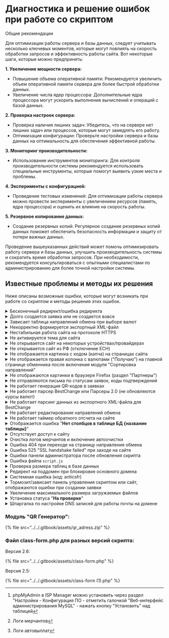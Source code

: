 # Диагностика и решение ошибок при работе со скриптом

Общие рекомендации

Для оптимизации работы сервера и базы данных, следует учитывать несколько ключевых моментов, которые могут повлиять на скорость обработки запросов и эффективность работы сайта. Вот некоторые шаги, которые можно предпринять:

**1. Увеличение мощности сервера:**

* Повышение объема оперативной памяти: Рекомендуется увеличить объем оперативной памяти сервера для более быстрой обработки данных.
* Увеличение числа ядер процессора: Дополнительные ядра процессора могут ускорить выполнение вычислений и операций с базой данных.

**2. Проверка настроек сервера:**

* Проверка наличия лишних задач: Убедитесь, что на сервере нет лишних задач или процессов, которые могут замедлять его работу.
* Оптимизация конфигурации: Проверьте настройки сервера и базы данных на оптимальность для обеспечения эффективной работы.

**3. Мониторинг производительности:**

* Использование инструментов мониторинга: Для контроля производительности системы рекомендуется использовать специальные инструменты, которые помогут выявить узкие места и проблемы.

**4. Эксперименты с конфигурацией:**

* Проведение тестовых изменений: Для оптимизации работы сервера можно провести эксперименты с увеличением ресурсов (память, ядра процессора) и оценить их влияние на скорость работы.

**5. Резервное копирование данных:**

* Создание резервных копий: Регулярное создание резервных копий данных поможет обеспечить безопасность информации и защиту от потери важных данных.

Проведение вышеуказанных действий может помочь оптимизировать работу сервера и базы данных, улучшить производительность системы и сократить время обработки запросов. При необходимости, рекомендуется консультироваться с опытными специалистами по администрированию для более точной настройки системы.

## Известные проблемы и методы их решения

Ниже описаны возможные ошибки, которые могут возникать при работе со скриптом и методы решения этих ошибок.

<details>

<summary>Бесконечный редирект/ошибка редиректа</summary>

При бесконечной переадресации в настройках панели управления сервером (ISP Manager или другая) установите галочку напротив пункта "**Перенаправлять HTTP-запросы в HTTPS**" (пример для ISP Manager)

![](<../../.gitbook/assets/image (313).png>)

</details>

<details>

<summary>Долго создается заявка или не создается вовсе</summary>

Отключите SMTP-сервер в разделе "**Сообщения -> E-mail шаблоны**", если вы используете исходящую почту, после этого проверьте скорость создания заявки.

Если заявка будет создаваться быстрее, то необходимо сменить SMTP сервер на [один из рекомендуемых нами](https://premium.gitbook.io/main/osnovnye-nastroiki/uvedomleniya-administratoram-i-polzovatelyam/uvedomleniya-po-e-mail#nastroika-smtp).

![](<../../.gitbook/assets/image (1515).png>)

</details>

<details>

<summary>Зависает таблица направлений обмена при выборе валют</summary>

Установите настройки кэширования в ЛК Cloudflare — выберите опцию "**No query string**" в разделе "**Caching**" -> "**Configuration**"

<img src="../../.gitbook/assets/image (767).png" alt="" data-size="original">

</details>

<details>

<summary>Некорректно формируется экспортный XML-файл</summary>

Если вместо экспортного XML-файла отображается ошибка валидации файла, это чаще всего означает, что в файлах скрипта могут быть первые пустые строки в одном или некоторых файлах.

![](<../../.gitbook/assets/image (1565).png>)

Так будет выглядеть открытый локально XML-файл, скачанный со страницы в браузере (ПКМ -> "Сохранить как -> XML-файл"

![](<../../.gitbook/assets/image (1564).png>)

Для устранения ошибки необходимо найти файлы с пустыми строками. Для этого:

Найдите корневую папку сайта (из-под root часто это `var/www/www-root/data/www/имя_домена`), заходим в неё - `cd var/www/www-root/data/www/имя_домена`

Из-под пользователя для сайта аналогично, но путь к корню короче (`cd www/имя_домена`)

Затем выполните команду поиска пустых первых строк для поиска по всем файлам сайта:

`find . -name "*.php" -type f -exec sh -c 'if [ "$(head -n 1 "$1" | tr -d "\n")" = "" ]; then echo "$1: empty first line"; fi' _ {} \;`

В ответе будут все файлы, у которых первая строка пустая.

![](<../../.gitbook/assets/image (1567).png>)

Найдите вручную все найденные файлы на сервере, откройте их и удалите пустые строки.

Также проблема при формировании файла может заключаться в том, что на 1 строке в файле отстутствует информация о кодировке и версии XML (prolog) — в этом случае стоит перезалить [файлы скрипта для обновления](https://premiumexchanger.com/uscripts/) поверх существующих файлов на сервере (из-под <mark style="color:green;">пользователя, созданного для сайта</mark>, не <mark style="color:red;">root</mark>!).

![](<../../.gitbook/assets/image (1622).png>)

</details>

<details>

<summary>Нестабильная работа сайта на протоколе HTTPS</summary>

Проверьте, как указан домен в разделе "**Настройки**" -> "**Общие**" в панели администратора, должен быть указан как **https://ваш\_домен**

![](<../../.gitbook/assets/image (1367).png>)

Проверьте как указан домен в БД (таблица `xxxx_options`), должен быть указан как **https://ваш\_домен**

![](<../../.gitbook/assets/image (1369).png>)

Открыть БД вы можете в панели управления ISP Manager, раздел "Базы данных"

![](<../../.gitbook/assets/image (1523).png>)

![](<../../.gitbook/assets/image (1525).png>)

Если кнопка "**Web-интерфейс**" отсутствует, установите phpMyAdmin.

phpMyAdmin для работы с БД в ISP Manager можно установить через раздел "**Настройки** - **Конфигурация ПО"** - отметить галочкой "**Веб-интерфейс администрирования MySQL**" - нажать кнопку "**Установить**" над таблицей (действия производить из-под <mark style="color:red;">root</mark>)

В личном кабинете Cloudflare установите тип шифрования как **Flexible** в разделе "**SSL/TLS**" -> "**Overview**"

![](<../../.gitbook/assets/image (1370).png>)

<mark style="background-color:red;">Если же у вас используете самоподписанный сертификат, выпущенный не в ЛК Cloudflare - выберите пункт "</mark><mark style="background-color:red;">**Full (Encrypts end-to-end, using a self signed certificate on the server)**</mark><mark style="background-color:red;">"</mark>

Уберите галочку постоянного редиректа на HTTPS в настройках сайта в ISP Manager

![](<../../.gitbook/assets/image (1524).png>)

![](<../../.gitbook/assets/image (1368).png>)

</details>

<details>

<summary>Не активируется тема для сайта</summary>

Если при активации темы отображается следующая ошибка:

![](<../../.gitbook/assets/image (1827).png>)

Активируйте опцию `short_open_tag` в файле конфигурации PHP (`php.ini`).&#x20;

Для этого зайдите в ISP Manager под пользователем <mark style="color:red;">**root**</mark> и перейдите в настройки PHP (или откройте файл `php.ini` на сервере, если не используете ISP Manager):

![](<../../.gitbook/assets/image (1829).png>)

В поиске в правом верхнем углу наберите `short` и активируйте отображаемую опцию.

![](<../../.gitbook/assets/image (1828).png>)

После этого активируйте тему, которая отображала ошибку.

</details>

<details>

<summary>Не открывается сайт на некоторых устройствах/провайдерах</summary>

Отключите проксирование в личном кабинете Cloudflare. Перейдите в раздел "**DNS**" ➔ "**Records**" и начните редактирование А-записи.

<mark style="color:red;">**Обращаем ваше внимание, что отключение проксирования позволит злоумышленникам найти реальный IP-адрес вашего сервера и отключит защиту от DDoS-атак. Отключайте проксирование только в крайних случаях.**</mark>

<figure><img src="../../.gitbook/assets/image (42).png" alt=""><figcaption></figcaption></figure>

Отключите проксирование в столбце "**Proxy status**"

<figure><img src="../../.gitbook/assets/image (43).png" alt=""><figcaption></figcaption></figure>

Сохраните изменения.

<figure><img src="../../.gitbook/assets/image (44).png" alt=""><figcaption></figcaption></figure>

После этих действий сайт должен открываться на всех устройствах и провайдерах.

</details>

<details>

<summary>Не открывается сайт из РФ (отключение ECH)</summary>

Роскомнадзор начал блокировать Cloudflare.

Cloudflare принудительно включил всем своим пользователям шифрование заголовка SNI (Server Name Indication). Это значит, что при использовании опции невозможно узнать, к какому сайту происходит подключение через HTTPS. Роскомнадзор отреагировал на это и заблокировал сайты, использующие эту технологию.

Как результат, многие сайты которые используют Cloudflare, оказались недоступны для многих пользователей из РФ.

Если вам нужно отключить Encrypted Client Hello (ECH) для вашего домена на Cloudflare, выполните следующие шаги. Этот процесс включает проверку текущего статуса ECH, а затем его отключение через Cloudflare.

<mark style="color:red;">**Обращаем ваше внимание, что отключение опции ECH не гарантирует доступ к сайту, но этот способ помогает в большинстве случаев.**</mark>

**Проверка, включен ли ECH**

Сначала необходимо проверить, включен ли ECH для вашего домена. Для этого перейдите по следующей ссылке, заменив **example.com** на ваш домен:

[https://dns.google.com/query?name=**example.com**\&type=HTTPS](https://dns.google.com/query?name=example.com\&type=HTTPS)

![](<../../.gitbook/assets/image (2107).png>)

Если в ответе есть параметр **`ech=`**, это подтверждает поддержку ECH. Если ECH включен, то переходите к следующему шагу.

\---------------------------------------------------------------------------------------------------------

## Если у вас <mark style="color:red;">бесплатный тариф</mark> Cloudflare:

<mark style="color:orange;">**На бесплатном тарифе доступно отключение ECH только через API сервиса.**</mark>

Вам потребуются:

* E-mail — почта от вашего аккаунта в Cloudflare
* **Global API Key** — ключ для аутентификации запросов
* **Zone ID** — это уникальный ID вашей зоны (домена) в Cloudflare

1. **Global API Key**. Перейдите на страницу Cloudflare по следующей ссылке и скопируйте ваш глобальный API-ключ: [https://dash.cloudflare.com/profile/api-tokens](https://dash.cloudflare.com/profile/api-tokens)

![](<../../.gitbook/assets/image (109).png>)

![](<../../.gitbook/assets/image (110).png>)

2. **Zone ID**. Перейдите в управление вашим доменом на Cloudflare и прокрутите вниз страницу. Найдите строку **Zone ID** и скопируйте её.

![](<../../.gitbook/assets/image (108).png>)

### **Отключение ECH через curl (вариант 1):**

Теперь, когда у вас есть Global API Key и Zone ID, вы можете отключить ECH с помощью `curl`.&#x20;

#### Установите curl​.

Curl — это инструмент для отправки HTTP-запросов, который понадобится для взаимодействия с API Cloudflare.

1.  На Windows:

    Скачайте и установите curl с [официального сайта](https://curl.se/).

    * Для CMD
      1. Нажмите Win + R.
      2. Введите cmd и нажмите Enter.
      3.  Проверьте версию, выполнив команду:\
          CMD:

          {% code overflow="wrap" %}
          ```bash
          curl --version
          ```
          {% endcode %}
    * Для Powershell
      1. Нажмите Win + R.
      2. Введите cmd и нажмите Enter.
      3.  Проверьте версию, выполнив команду:\
          Powershell:

          {% code overflow="wrap" %}
          ```bash
          curl.exe --version
          ```
          {% endcode %}
2.  На Linux/MacOS: Обычно `curl` уже установлен. Проверьте, выполнив команду:\
    Bash:

    {% code overflow="wrap" %}
    ```bash
    curl --version
    ```
    {% endcode %}

Теперь, когда у вас есть Zone ID и API Key, выполните следующую команду:

* `{ZONE_ID}` замените на Zone ID Взятого из панели управления dash.cloudflare.com
* `{ACCOUNT_EMAIL}` — замените на вашу почту от dash.cloudflare.com.
* `{GLOBAL_API_KEY}` — замените на ваш API Key

Windows CMD:

{% code overflow="wrap" %}
```bash
curl -X PATCH "https://api.cloudflare.com/client/v4/zones/{ZONE_ID}/settings/ech" ^
     -H "X-Auth-Email: {ACCOUNT_EMAIL}" ^
     -H "X-Auth-Key: {GLOBAL_API_KEY}" ^
     -H "Content-Type: application/json" ^
     --data "{\"id\":\"ech\",\"value\":\"off\"}"
```
{% endcode %}

Windows Powershell:

{% code overflow="wrap" %}
```bash
curl -Method PATCH "https://api.cloudflare.com/client/v4/zones/{ZONE_ID}/settings/ech" `
    -Headers @{
        "X-Auth-Email" = "{ACCOUNT_EMAIL}";
        "X-Auth-Key" = "{GLOBAL_API_KEY}";
        "Content-Type" = "application/json"
    } `
    -Body '{"id":"ech","value":"off"}'
```
{% endcode %}

Linux:

{% code overflow="wrap" %}
```bash
curl -X PATCH "https://api.cloudflare.com/client/v4/zones/{ZONE_ID}/settings/ech" \
     -H "X-Auth-Email: {ACCOUNT_EMAIL}" \
     -H "X-Auth-Key: {GLOBAL_API_KEY}" \
     -H "Content-Type: application/json" \
     --data '{"id":"ech","value":"off"}'
```
{% endcode %}

Если запрос выполнен правильно, Cloudflare вернёт ответ, подтверждающий отключение ECH:

{% code overflow="wrap" %}
```bash
{"result":{"id":"ech","value":"off","modified_on":null,"editable":true},"success":true,"errors":[],"messages":[]}
```
{% endcode %}

### **Отключение ECH через Postman (вариант 2):**

Ту же процедуру можно проделать при помощи Postman. Postman — инструмент для тестирования API, который позволяет отправлять запросы к серверу, получать от него ответы и анализировать их. Он поддерживает работу с протоколом HTTPS и позволяет создавать запросы с использованием заголовков, параметров и тела. Это позволяет тестировать API, которые используют шифрованные соединения для обеспечения безопасности передачи данных.

Для отключения ECH в Postman создайте следующий запрос, выбрав метод PATCH. В запросе замените `zone_id` на ваш Zone ID.:

{% code overflow="wrap" %}
```
https://api.cloudflare.com/client/v4/zones/zone_id/settings/ech
```
{% endcode %}

Во вкладке `Headers` добавьте ключи:

* `X-Auth-Email` — адрес электронной почты, привязанный к вашему аккаунту Cloudflare;
* `X-Auth-Key` — ваш Global API Key;
* `Content-Type` — в столбце `Value` укажите значение `application/json`.

![](<../../.gitbook/assets/image (112).png>)

В **Body** выберите **raw** и введите следующий JSON:

![](<../../.gitbook/assets/image (113).png>)

```
{"id": "ech", "value": "off"}
```

И нажмите кнопку `Send`.

![](<../../.gitbook/assets/image (114).png>)

## Если у вас <mark style="color:green;">платный тариф</mark> Cloudflare:

1. Авторизуйтесь в Cloudflare.
2. Выберите ваш сайт.
3. Зайдите в раздел SSL/TLS.
4. Перейдите во вкладку Edge Certificates.
5. Найдите параметр Encrypted Client Hello (ECH).
6. Просто выключите эту опцию, поставив её в состояние Off.

![](<../../.gitbook/assets/image (111).png>)

</details>

<details>

<summary>Не отображается картинка с кодом (капча) на страницах сайта</summary>

Установите права на запись (например, 777) для папки `/wp-content/pn_uploads/captcha/ или /wp-content/uploads/captcha/`.

![](https://2722984412-files.gitbook.io/~/files/v0/b/gitbook-x-prod.appspot.com/o/spaces%2Fm9kqZXsNykrN6VyxxXBO%2Fuploads%2FyUtYC77gja8gTCQ5Qa1y%2Fimage.png?alt=media\&token=e0f8b816-5622-42f8-ac21-ebf06d9654ee)

Если вы не знаете как это сделать, то обратитесь в службу поддержки хостинга с данным вопросом.

</details>

<details>

<summary>Не отображается правая колонка с валютами ("Получаю") на главной странице обменника после включения модуля "Сортировка направлений"</summary>

Выполните "**Шаг 3**" в разделе "**Настройки обменника**" -> "**Миграция**" в блоке "**Специальные шаги миграции**" — валюты в таблице на главной должны начать отображаться корректно.

![](<../../.gitbook/assets/image (1888).png>)

![](<../../.gitbook/assets/image (1889).png>)

</details>

<details>

<summary>Не отображаются картинки в браузере Firefox (раздел "Партнеры")</summary>

![](<../../.gitbook/assets/image (382).png>)![](<../../.gitbook/assets/image (384).png>)

Причина: некорректный экспорт исходных svg-изображений.

Решение:

1. Загрузить и распаковать архив с картинками в папку `/wp-content/uploads/partners/` на сервере
2. В админ-панели сайта в разделе "**Партнёры**" необходимо прописать новый путь до картинок (пример:`/wp-content/uploads/partners/bestchange.svg`)\
   ![](<../../.gitbook/assets/image (387).png>)
3. Загрузка файлов не поверх существующих файлов с их заменой, а в отдельную папку решает проблему с работой кэша Cloudflare и браузера

</details>

<details>

<summary>Не отправляются письма по статусам заявок, коды подтверждений</summary>

Возможно, домен был помечен как рассылающий спам, поэтому письма проходят через фильтры — необходимо уточнить информацию у техподдержки провайдера.

Свяжитесь с вашим хостинг-провайдером и уточните, не блокирует ли он отправку писем. Возможно, существуют ограничения на сервере (к примеру, [релей](https://korporativnaya-pochta.com/articles/smart-relay-zaschita-ot-spama-dlya-korporativnoy-pochty)), которые мешают доставке электронной почты.

Если содержимое письма выглядит подозрительно для почтовых сервисов, можно попробовать его дополнить или изменить, чтобы избежать проблем с доставкой.

Измените тему отправляемого письма для статуса "**Новая заявка**" на менее формальную. Возможно, при отправке письма активируется фильтр на SMTP-сервере, который блокирует доставку.

Если письма приходят только некоторым пользователям сайта или попадают в папку "Спам" - проверьте наличие [SPF и/или DKIM записей](https://neuropassenger.ru/dostavlyaemost-pisem/) для вашего домена и сконфигурируйте их при необходимости.

* [Проверка SPF записи](https://mxtoolbox.com/spf.aspx)
* [Проверка DKIM-записи](https://mxtoolbox.com/dkim.aspx)

</details>

<details>

<summary>Не работает генерация QR-кодов в заявках</summary>

В версии модуля "**QR код генератор**" 2.5.2 был заменен сервис для генерации кодов для более стабильной работы — обновите модуль до актуальной версии по [инструкции](https://premium.gitbook.io/main/osnovnye-nastroiki/faq/kak-obnovit-faily-na-servere#moduli-skripta).

[Ссылка на скачивание модуля напрямую](https://2574066779-files.gitbook.io/~/files/v0/b/gitbook-x-prod.appspot.com/o/spaces%2Fm9kqZXsNykrN6VyxxXBO%2Fuploads%2FfYDoTZNwTpp1UzsalKcy%2Fqr_adress.zip?alt=media\&token=f0d2c22e-8619-45d3-9bb4-e141746ec080).

Шорткод в шаблонах для статусов заявок менять не потребуется.

</details>

<details>

<summary>Не работает парсер BestChange или Парсеры 2.0 (не обновляются курсы валют)</summary>

<img src="../../.gitbook/assets/image (1260).png" alt="" data-size="original">

Вероятно, файлы на сервер были загружены под рутом (root), а должны загружаться под пользователем для сайта - необходимо сменить владельца файлов и директорий. Порядок действий:

* скачайте корневую папку со всеми файлами как архив на ПК
* удалите эти файлы на сервере под рутом
* зайдите в ISP Manager под пользователем, созданным для сайта
* загрузите архив на сервер и распакуйте его по тому же пути

</details>

<details>

<summary>Не работает парсинг данных из экспортного XML-файла для BestChange</summary>

В панели управления CloudFlare включите [Bot Fight Mode](https://developers.cloudflare.com/bots/get-started/free/).\
![](<../../.gitbook/assets/image (2090).png>)

Fight Mode имеет отдельный список исключений — дополнительно добавьте в него IP-адрес **`162.19.29.225`**, вне зависимости от того, как вы настроили другие правила.

![](<../../.gitbook/assets/image (2091).png>)

</details>

<details>

<summary>Не работает редактирование направлений обмена</summary>



![](<../../.gitbook/assets/image (1983).png>)

Замените на вашем сервере файл по пути `wp-content/plugins/premiumbox/premium/includes/class-form.php` (файл находится [внизу этой страницы](https://premium.gitbook.io/main/osnovnye-nastroiki/faq/diagnostika-i-reshenie-oshibok-pri-rabote-so-skriptom#fail-class-form.php-dlya-raznykh-versii-skripta).

Обратите внимание, что файл **всегда** должен загружаться только для соответствующей версии скрипта и только из-под пользователя, созданного для сайта (<mark style="color:red;">**не root!**</mark>).

<img src="../../.gitbook/assets/image (1982).png" alt="" data-size="original">

</details>

<details>

<summary>Не работает таймер обратного отсчета на сайте</summary>

Если вместо таймера (конструкция `[js_timer][bid_delete_time][/js_timer]`) отображается "---"\
![](<../../.gitbook/assets/image (1891).png>)\
в разделе "**Настройки**" -> "**Основные настройки**" установите формат даты любой, <mark style="color:red;">**кроме**</mark> d/m/Y:

![](<../../.gitbook/assets/image (1893).png>)

</details>

<details>

<summary>Отображается ошибка "<strong>Нет столбцов в таблице БД {название таблицы}</strong>"</summary>

Переактивируйте основной плагин (Premium Exchanger) в разделе "**Плагины**".

![](<../../.gitbook/assets/image (513).png>)![](<../../.gitbook/assets/image (514).png>)

Затем отключите режим обновления в разделе "**Настройки обменника**" → "**Основные настройки**".

![](<../../.gitbook/assets/image (515).png>)

После этого недостающие столбцы будут созданы в таблице.

</details>

<details>

<summary>Отсутствует доступ к сайту</summary>

![](<../../.gitbook/assets/image (1261).png>)

Необходимо найти таблицу XXXX\_options в вашей БД через Phpmyadmin или Adminer и проверить поля **home** и **siteurl** (должен быть указать ваш актуальный домен)\
\
<mark style="color:blue;">phpMyAdmin в ISP Manager можно установить через раздел "Настройки — Конфигурация ПО — отметить галочкой "Веб-интерфейс администрирования MySQL" - нажать кнопку "Установить" над таблицей</mark>

</details>

<details>

<summary>Очистка логов мерчантов и включение автоочистки</summary>

При долгой работе модулей "Логи мерчантов" и "Логи автовыплат" записанные логи могут относительно быстро заполнить БД и могут возникнуть ошибки при работе с сайтом, если не включена автоочистка логов.

<mark style="color:red;">Рекомендуем включать логирование только на время настройки модулей мерчантов, при стабильной работе приема средств и автовыплат логи можно отключить.</mark>

Вы можете настроить автоматическую очистку логов в разделе "Настройки - Настройки логирования":\
![](<../../.gitbook/assets/image (1371).png>)

В разделе "**Настройки**" -> "**Cron**" скопируйте ссылку для задания cron и создайте задание на сервере по [инструкции](https://premium.gitbook.io/rukovodstvo-polzovatelya/osnovnye-nastroiki/faq/kak-sozdat-zadanie-cron-na-servere) (время выполнения - раз в 24 часа или реже).

![](<../../.gitbook/assets/image (672).png>)![](<../../.gitbook/assets/image (673).png>)\
\
Если логи не очищаются через соответствующий раздел по кнопке "Удалить логи", то требуется очистить логи через БД.\
![](<../../.gitbook/assets/image (1372).png>)

Необходимо зайти в БД через PhpMyAdmin[^1]/Adminer и открыть таблицу [`xxxx_merch_logs`](#user-content-fn-2)[^2] (на всякий случай сделайте бэкап БД перед очисткой таблицы)

Перейдите в веб-интерфейс БД.&#x20;

<img src="../../.gitbook/assets/image (775).png" alt="" data-size="original">

_Если веб-интерфейс недоступен_ — _откройте к нему доступ по инструкции:_

_Как узнать какой файрволл установлен на сервере: под <mark style="color:red;">root-пользователем</mark> зайдите в панель ISPmanager, в консоли Shell выполните команду **`ufw status numbered`**_ — &#x435;_&#x441;ли будут выведены правила, то отключение правил производится командой **`ufw disable`**. После работ с базой данных **обязательно** включите правила обратно командой **`ufw enable`**._

_Если будет выведена команда **`Command 'ufw' not found`**, значит правила настроены в **iptables**_ — _чтобы отключить правила там, нужно выполнить команду **`iptables -P INPUT ACCEPT && iptables -P FORWARD ACCEPT`**, а после работ с базой данных перезагрузить сервер_ — _правила включатся автоматически_

Найдите таблицу `xxxx_merch_logs` (где xxxx - ваш префикс таблицы).

![](<../../.gitbook/assets/image (776).png>)

Перейдите на вкладке "Операции/Operations".

![](<../../.gitbook/assets/image (774).png>)

Очистите таблицу по нажатию "TRUNCATE"

![](<../../.gitbook/assets/image (773).png>)

Подтвердите очистку данных.

![](<../../.gitbook/assets/image (777).png>)

Повторите действия для таблицы [`xxxx_ap_logs`](#user-content-fn-3)[^3].

</details>

<details>

<summary>Ошибка 404 при переходе на страницу направления обмена</summary>

Скорее всего, у вас включен модуль "**Тире в направлении обмена**" в разделе "**Модули**", но не сохранены настройки для применения изменений — вы можете отключить его или оставить включенным (на ваше усмотрение).

![](<../../.gitbook/assets/image (605).png>)

Перейдите  в раздел "**Настройки -> Постоянные ссылки**" и нажмите на кнопку "**Сохранить изменения**", ничего не меняя на самой странице.

![](<../../.gitbook/assets/image (606).png>)

После этого проверьте отображение направлений обмена. Если изменения не будут сразу же отображаться — [сбросьте кэш в Cloudflare](https://premium.gitbook.io/main/osnovnye-nastroiki/faq/kak-sbrosit-kesh-v-cloudflare) (если используете его).

</details>

<details>

<summary>Ошибка 525 "SSL handshake failed" при заходе на сайте</summary>

Ошибка "SSL handshake failed" указывает на то, что произошла проблема при установлении защищенного соединения между клиентом (обычно это браузер) и сервером.

В настройках личного кабинета в Cloudflare в разделе "SSL/TLS" установите параметр "Your SSL/TLS encryption mode" как "Flexible"

<img src="../../.gitbook/assets/image (779).png" alt="" data-size="original">

</details>

<details>

<summary>Ошибки панели администратора после обновления скрипта</summary>

Проверьте содержимое файла userdata.php по [инструкции](https://premium.gitbook.io/rukovodstvo-polzovatelya/pered-nachalom-raboty/instrukciya-po-obnovleniyu#ustranenie-nepoladok-posle-obnovleniya)

</details>

<details>

<summary>Ошибка файла <code>script.js</code></summary>

При получении этой ошибки отключите кэширование формата `js` в настройках сайта в ISP Manager

![](<../../.gitbook/assets/image (101).png>)

В списке "Расширения файлов для кэширования" <mark style="color:red;">**не должно быть**</mark> формата `js` (если он там есть — удалите его и сохраните настройки).

![](<../../.gitbook/assets/image (102).png>)

</details>

<details>

<summary>Проверка размера таблиц в базе данных</summary>

Если сайт или панель администратора начинают тормозить — проблема может быть в разрастании некоторых таблиц в базе данных (чаще всего это таблицы логов).

Для просмотра самых больших таблиц для их последующей очистки выполните следующие действия:

В панели ISP Manager зайдите в раздел "**Базы данных**", выберите вашу БД (скопируйте название БД в текстовый файл) и перейдите в раздел "**Пользователи**":

<img src="../../.gitbook/assets/image (1530).png" alt="" data-size="original">

На странице выберите владельца БД и нажмите "**Изменить**":

![](<../../.gitbook/assets/image (1531).png>)

Нажмите на значок глаза, что просмотреть пароль пользователя. Сохраните имя пользователя и пароль в текстовый файл.

![](<../../.gitbook/assets/image (1532).png>)

Перейдите в раздел "**Shell-клиент**" и введите команду `mysql -u`` `**`username`**` ``-p`, где вместо **username** укажите имя пользователя БД из предыдущего пункта. Выполните команду, а затем введите пароль пользователя (символы не будут отображаться про вводе) и нажмите Enter. При успешной авторизации вы увидите текст "**Welcome to the MySQL monitor.**"

![](<../../.gitbook/assets/image (1533).png>)

Затем введите команду `SELECT table_name AS "Table", round(((data_length + index_length) / 1024 / 1024), 2) "Size in MB" FROM information_schema.TABLES WHERE table_schema = "`**`database_name`**`" ORDER BY (data_length + index_length) DESC;`, где вместо **`database_name`** укажите имя башей БД. Нажмите Enter.

После выполнения этих пунктов отобразится список всех таблиц, отсортированных по размеру (самые большие таблицы сверху).

</details>

<details>

<summary>Редирект на поддомен при блокировке основного домена</summary>

Сперва нужно добавить поддомен в лицензию в [личном кабинете](https://premiumexchanger.com/ulicense/). После этого в конфигурационном файле nginx добавьте следующий блок кода (укажите ваш домен вместо 123.ru и test.123.ru):

```nginx
server {
  server_name 123.ru
  
  listen 80;
  
  location / {
    if ($argument_uri) {
      return 301 https://test.123.ru$request_uri;
    }
    
    ## тут оставшийся конфиг  }
}
```

Логика работы следующая: пользователь обращается к сайту, где выполняется заданное условие. В случае его выполнения осуществляется перенаправление с кодом 301, при этом передаются все параметры запроса (в том числе "хвост" партнерской ссылки).

Выше пример реализации для nginx, в Apache такая конфигурация работать не будет.

</details>

<details>

<summary>Системная ошибка (код: anticsfr)</summary>

![](<../../.gitbook/assets/image (1259).png>)![](<../../.gitbook/assets/image (1304).png>)

<img src="../../.gitbook/assets/image (1307).png" alt="" data-size="original">

В качестве быстрого временного решения проблемы - достаточно перезагрузить страницу в браузере.

Эта ошибка указывает на проблему с записью сессий на сервере или изменением IP-адреса пользователя. Вероятно, настройка хранения пользовательских сессий выполнена некорректно.

Если сессия сбивается, это означает, что вам потребуется дополнительная настройка PHP.\
![](<../../.gitbook/assets/image (1336).png>)

Для решения проблемы необходимо установить настройки сессий так, как показано на скриншоте ниже.

![](<../../.gitbook/assets/image (721).png>)

**`session.gc_probability`** и **`session.gc_divisor`**: Эти два параметра вместе определяют вероятность запуска процесса сбора мусора на каждом запросе. Вероятность рассчитывается как **`gc_probability/gc_divisor`**. Например, если **`gc_probability`** равно 1, а **`gc_divisor`** равно 1000, то сбор мусора будет запускаться примерно на 0,1% запросов

**`session.gc_maxlifetime`**: Этот параметр определяет максимальное время жизни сессии в секундах. Если сессия старше этого времени, она будет считаться "мусором" и будет удалена при следующем запуске процесса сбора мусора

<mark style="color:red;">**После изменения конфигурации PHP, вам нужно перезапустить веб-сервер для применения изменений.**</mark>

Для автоматической очистки сессий можно добавить 2 задания CRON с периодом выполнения раз в сутки:\
![](../../.gitbook/assets/4515576096913_28022022_vozmozhnyye-prichiny-nekhvatki-mesta-na-vps-i-ikh-ustraneniye_2.png)

{% code title="Задание 1:" %}
```
find /var/www/*/data/mod-tmp/ -name "sess_*" -exec rm {} \;
```
{% endcode %}

{% code title="Задание 2:" %}
```
find /var/www/*/data/bin-tmp/ -name "sess_*" -exec rm {} \;
```
{% endcode %}

</details>

<details>

<summary>Тормозит/зависает панель управления скриптом или сайт, отображаются ошибки при создании заявки</summary>

## Удаление сессий

Выполните команду через ssh:

`cd /var/www`/**`имя_пользователя_сайта`**/`data`

Выполните команду:

`find mod-tmp -name "sess_*" -mtime +2 -type f -print0 | xargs -0rn 20 rm -f`

После этого удалятся все сессии старше 2 дней.

Также вы можете зайти по SSH из другого окна (сессии) и ввести:

`df -i`

После ввода команды вы увидите заполненность диска файлами.\


<img src="../../.gitbook/assets/image (714).png" alt="" data-size="original">

Количество inode (количество возможных файлов) на разных серверах может существенно отличаться, поэтому очистка может занять от 10 минут до 5 часов

## Настройки обращения к серверу

Обратите внимание на [раздел "**Настройки**" -> "**Cron**"](https://premium.gitbook.io/main/osnovnye-nastroiki/nastroiki/obshie-nastroiki#cron) — настройки в нём должны соответствовать инструкции.

Если вы меняли эти настройки ранее — верните их к исходному виду.

## Настройки PHP

Зайдите в панель управления ISP Manager из-под **root-пользователя** и проверьте версию PHP для сайта.

<img src="../../.gitbook/assets/image (715).png" alt="" data-size="original">

<img src="../../.gitbook/assets/image (716).png" alt="" data-size="original">

Затем откройте настройки нужной версии PHP

<img src="../../.gitbook/assets/image (718).png" alt="" data-size="original">

Для указанных ниже параметров на вашем сервере должны быть установлены значения как на скриншоте. Если они отличаются от приведенных ниже —

&#x20;измените их.

<img src="../../.gitbook/assets/image (719).png" alt="" data-size="original">

Для полной очистки файлов выполните команду `find mod-tmp -name "sess_*" -type f -print0 | xargs -0rn 20 rm -f`

После этих действий временные файлы будут удалены с сервера и будет работать автоочистка файлов через PHP.

## Увеличение лимита памяти

В случае обработки большого объема данных, скрипту может не хватать выделенной оперативной памяти на сервере для нормальной работы. Чтобы увеличить лимит оперативной памяти, который может использовать WordPress, необходимо выполнить следующие шаги:

1. На сервере открыть файл `ваш_домен/wp-config.php` и после строки `define(‘WP_DEBUG’, false);` прописать следующие строки и сохранить изменения:

```
define('WP_MEMORY_LIMIT', '512M');define('WP_MAX_MEMORY_LIMIT', '1024M');
```

2. В конфигурации вашего сервера установить значение `MEMORY_LIMIT = 512M`.

![](<../../.gitbook/assets/image (1609).png>)

![](<../../.gitbook/assets/image (1610).png>)

## Смените сервис определения страны по IP-адресу пользователя

В разделе "**GEO IP**" ➔ "**Настройки определения IP**" смените источник на **sypexgeo.net**, установите таймаут в 7 секунд и сохраните изменения.

<figure><img src="../../.gitbook/assets/image (13).png" alt=""><figcaption></figcaption></figure>

## Другие действия в админ-панели и на сервере

Вы можете отключить все модули в разделе "**Модули**" (зафиксировав состояние "до") и проверить — будет ли сайт работать быстрее?

Если да, то необходимо будет постепенно включать модули обратно (по 3-5 за раз) и проверять на каком шаге начнется торможение — после этого анализировать сам модуль, вызывающий торможение.

Также вы можете удалить на сервере модуль `\wp-content\plugins\premiumbox\moduls\courselogs` (если он есть) — он может нагружать систему больше всего.

Если вышеуказанные рекомендации не помогли, обратитесь в техподдержку **вашего хостинга** — попросите их провести диагностику и предоставить информацию по нагрузке на ваш сервер.

</details>

<details>

<summary>Увеличение максимального размера загружаемых файлов</summary>

При необходимости вы можете установить своё значение для загружаемых пользователями файлов через ЛК или в заявке (картинки для верификации счетов/личности).

Ограничение по умолчанию составляет 2 мегабайта.

При использовании ISP Manager — зайдите под root-пользователем в панель и перейдите в раздел "**Настройки PHP**":

<img src="../../.gitbook/assets/image (1517).png" alt="" data-size="original">

Выберите версию PHP, которая используется на вашем сайте и зайдите в её настройки:

![](<../../.gitbook/assets/image (1519).png>)

![](<../../.gitbook/assets/image (1518).png>)

Установите желаемое значение для опции "**Макс. размер файла**" и сохраните изменения. Перезагрузите сервер.

Если вы не используете панель ISP Manager — в файле php.ini найдите нижеуказанные директивы, установите для них свои значения и перезагрузите сервер.

{% code fullWidth="true" %}
```
upload_max_filesize = 128M — макс. размер одного загружаемого файла
post_max_size = 128M — макс. размер набора файлов, загружаемых за один запрос
memory_limit 256M — лимит памяти PHP
max_execution_time 300 — макс. время исполнения запроса в секундах
max_input_time 300 — макс. время время в секундах, которое скрипт может потратить на разбор входных данных
```
{% endcode %}

upload\_max\_filesize — установите значение, превышающее размер вашей резервной копии\
post\_max\_size — установите значение > чем резервная копия\
memory\_limit — установите значение > чем резервная копия\
max\_execution\_time — установите значение 0 (бесконечно)

Если после увеличения размера файлов вы получаете ошибки - воспользуйтесь [официальным руководством для PHP](https://www.php.net/manual/ru/features.file-upload.common-pitfalls.php) по устранению ошибок.

</details>

<details>

<summary>Установка статуса "<strong>На проверке</strong>"</summary>

1. В настройках **всех** **используемых** модулей мерчантов для указанного ниже блока настроек ("**Работа со статусами заявок**") выберите из выпадающего списка вариант "**На проверке**" для всех опций и сохраните изменения.

<img src="../../.gitbook/assets/Добавить мерчант ‹ Обменник — WordPress - Google Chrome_240501160623.png" alt="" data-size="original">

2. В настройках **всех** **используемых** модулей автовыплат установите запрет на совершение выплаты для заявок, находящихся в статусе "**На проверке**" — выберите пункт "**Нет**" для выделенной ниже опции.

<img src="../../.gitbook/assets/Добавить автовыплату ‹ Обменник — WordPress - Google Chrome_240501160808.png" alt="" data-size="original">

</details>

<details>

<summary>Шпаргалка по настройке DNS записей для работы почты на домене</summary>

Время от времени приходится разбираться с некоторыми аспектами проверки электронной почты. Это включает в себя проверку ряда DNS-записей и запросов.

[Краткая шпаргалка](https://www.netmeister.org/blog/email-dns-records.html), которую вы можете использовать в следующий раз, когда не вспомните, какие записи используются для проверки SPF, DKIM, DMARC и т. д.

</details>

### Модуль "**QR Генератор**":

{% file src="../../.gitbook/assets/qr_adress.zip" %}

### Файл class-form.php для разных версий скрипта:

Версия 2.6:

{% file src="../../.gitbook/assets/class-form.php" %}

Версия 2.5:

{% file src="../../.gitbook/assets/class-form (1).php" %}

[^1]: phpMyAdmin в ISP Manager можно установить через раздел "Настройки - Конфигурация ПО - отметить галочкой "Веб-интерфейс администрирования MySQL" - нажать кнопку "Установить" над таблицей

[^2]: Логи мерчантов

[^3]: Логи автовыплат
